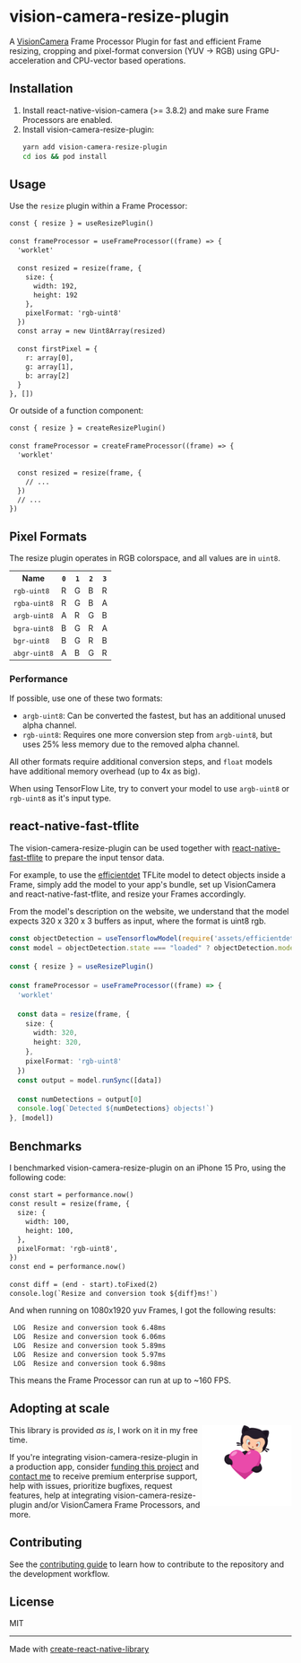 # vision-camera-resize-plugin

A [VisionCamera](https://github.com/mrousavy/react-native-vision-camera) Frame Processor Plugin for fast and efficient Frame resizing, cropping and pixel-format conversion (YUV -> RGB) using GPU-acceleration and CPU-vector based operations.

## Installation

1. Install react-native-vision-camera (>= 3.8.2) and make sure Frame Processors are enabled.
2. Install vision-camera-resize-plugin:
    ```sh
    yarn add vision-camera-resize-plugin
    cd ios && pod install
    ```

## Usage

Use the `resize` plugin within a Frame Processor:

```tsx
const { resize } = useResizePlugin()

const frameProcessor = useFrameProcessor((frame) => {
  'worklet'

  const resized = resize(frame, {
    size: {
      width: 192,
      height: 192
    },
    pixelFormat: 'rgb-uint8'
  })
  const array = new Uint8Array(resized)

  const firstPixel = {
    r: array[0],
    g: array[1],
    b: array[2]
  }
}, [])
```

Or outside of a function component:

```tsx
const { resize } = createResizePlugin()

const frameProcessor = createFrameProcessor((frame) => {
  'worklet'

  const resized = resize(frame, {
    // ...
  })
  // ...
})
```

## Pixel Formats

The resize plugin operates in RGB colorspace, and all values are in `uint8`.

<table>
<tr>
<th>Name</th>
<th><code>0</code></th>
<th><code>1</code></th>
<th><code>2</code></th>
<th><code>3</code></th>
</tr>

<tr>
<td><code>rgb-uint8</code></td>
<td>R</td>
<td>G</td>
<td>B</td>
<td>R</td>
</tr>

<tr>
<td><code>rgba-uint8</code></td>
<td>R</td>
<td>G</td>
<td>B</td>
<td>A</td>
</tr>

<tr>
<td><code>argb-uint8</code></td>
<td>A</td>
<td>R</td>
<td>G</td>
<td>B</td>
</tr>

<tr>
<td><code>bgra-uint8</code></td>
<td>B</td>
<td>G</td>
<td>R</td>
<td>A</td>
</tr>

<tr>
<td><code>bgr-uint8</code></td>
<td>B</td>
<td>G</td>
<td>R</td>
<td>B</td>
</tr>

<tr>
<td><code>abgr-uint8</code></td>
<td>A</td>
<td>B</td>
<td>G</td>
<td>R</td>
</tr>

</table>

### Performance

If possible, use one of these two formats:

- `argb-uint8`: Can be converted the fastest, but has an additional unused alpha channel.
- `rgb-uint8`: Requires one more conversion step from `argb-uint8`, but uses 25% less memory due to the removed alpha channel.

All other formats require additional conversion steps, and `float` models have additional memory overhead (up to 4x as big).

When using TensorFlow Lite, try to convert your model to use `argb-uint8` or `rgb-uint8` as it's input type.

## react-native-fast-tflite

The vision-camera-resize-plugin can be used together with [react-native-fast-tflite](https://github.com/mrousavy/react-native-fast-tflite) to prepare the input tensor data.

For example, to use the [efficientdet](https://www.kaggle.com/models/tensorflow/efficientdet/frameworks/tfLite) TFLite model to detect objects inside a Frame, simply add the model to your app's bundle, set up VisionCamera and react-native-fast-tflite, and resize your Frames accordingly.

From the model's description on the website, we understand that the model expects 320 x 320 x 3 buffers as input, where the format is uint8 rgb.

```ts
const objectDetection = useTensorflowModel(require('assets/efficientdet.tflite'))
const model = objectDetection.state === "loaded" ? objectDetection.model : undefined

const { resize } = useResizePlugin()

const frameProcessor = useFrameProcessor((frame) => {
  'worklet'

  const data = resize(frame, {
    size: {
      width: 320,
      height: 320,
    },
    pixelFormat: 'rgb-uint8'
  })
  const output = model.runSync([data])

  const numDetections = output[0]
  console.log(`Detected ${numDetections} objects!`)
}, [model])
```

## Benchmarks

I benchmarked vision-camera-resize-plugin on an iPhone 15 Pro, using the following code:

```tsx
const start = performance.now()
const result = resize(frame, {
  size: {
    width: 100,
    height: 100,
  },
  pixelFormat: 'rgb-uint8',
})
const end = performance.now()

const diff = (end - start).toFixed(2)
console.log(`Resize and conversion took ${diff}ms!`)
```

And when running on 1080x1920 yuv Frames, I got the following results:

```
 LOG  Resize and conversion took 6.48ms
 LOG  Resize and conversion took 6.06ms
 LOG  Resize and conversion took 5.89ms
 LOG  Resize and conversion took 5.97ms
 LOG  Resize and conversion took 6.98ms
```

This means the Frame Processor can run at up to ~160 FPS.

## Adopting at scale

<a href="https://github.com/sponsors/mrousavy">
  <img align="right" width="160" alt="This library helped you? Consider sponsoring!" src=".github/funding-octocat.svg">
</a>

This library is provided _as is_, I work on it in my free time.

If you're integrating vision-camera-resize-plugin in a production app, consider [funding this project](https://github.com/sponsors/mrousavy) and <a href="mailto:me@mrousavy.com?subject=Adopting vision-camera-resize-plugin at scale">contact me</a> to receive premium enterprise support, help with issues, prioritize bugfixes, request features, help at integrating vision-camera-resize-plugin and/or VisionCamera Frame Processors, and more.


## Contributing

See the [contributing guide](CONTRIBUTING.md) to learn how to contribute to the repository and the development workflow.

## License

MIT

---

Made with [create-react-native-library](https://github.com/callstack/react-native-builder-bob)
